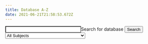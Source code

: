```yaml
---
title: Database A-Z
date: 2021-06-21T21:58:53.672Z
---
```


<script async src="//lgapi-us.libapps.com//web/js/sa.js" ></script><script>springshare_widget_config_1622747636763 = { path: 'assets' };</script>
<form method="GET" target="_self">
<label for="a-z" style="width:100%;">Search for database</label>
<input id="a-z_term" name="q" type="text" value="" placeholder=" " class="form-control no-up-margin" style="width:15rem; background: #fff;float:left;">
<button id="azbutton" class="btn no-up-margin" type="submit" value="Search">Search</button>

<select id="s-lg-sel-subjects" name="subjects" class="form-control" aria-label="Select a Subject Area to narrow down list of databases" data-placeholder="All Subjects" onchange="this.form.submit()">
<option value="" selected="">All Subjects</option>
<option value="17555">Anthropology </option>
<option value="17587">Archives </option>
<option value="17557">Art </option>
<option value="17558">Art History &amp; Visual Culture Studies </option>
<option value="17559">Asian Studies </option>
<option value="17560">Astronomy </option>
<option value="17561">Biological Sciences </option>
<option value="17562">Chemistry </option>
<option value="17563">Classics</option>
<option value="17564">Economics </option>
<option value="17565">English </option>
<option value="17566">Environmental Studies </option>
<option value="17567">Film &amp; Media Studies </option>
<option value="17589">Foreign Languages and Literatures</option>
<option value="17568">French </option>
<option value="17569">Gender Studies </option>
<option value="17585">General Studies </option>
<option value="17570">Geology </option>
<option value="17571">German </option>
<option value="17572">History</option>
<option value="17591">Information for Seniors</option>
<option value="17586">Library</option>
<option value="17573">Mathematics</option>
<option value="17574">Music</option>
<option value="17575">Philosophy</option>
<option value="17576">Physics</option>
<option value="17577">Politics</option>
<option value="17578">Psychology</option>
<option value="17579">Race and Ethnic Studies</option>
<option value="17580">Religion</option>
<option value="17588">Research</option>
<option value="17581">Rhetoric, Writing, and Public Discourse</option>
<option value="17582">Sociology </option>
<option value="17583">Hispanic Studies</option>
<option value="17584">Theatre &amp; Dance </option>
</select>
</form>
<div id="s-lg-widget-1622747636763"></div>

<script async id="s-lg-widget-script-1622747636763"></script>

<script>

function getParameterByName(name, url = window.location.href) {
    name = name.replace(/[\[\]]/g, '\\$&');
    var regex = new RegExp('[?&]' + name + '(=([^&#]*)|&|#|$)'),
        results = regex.exec(url);
    if (!results) return null;
    if (!results[2]) return '';
    return decodeURIComponent(results[2].replace(/\+/g, ' '));
}
var query = getParameterByName('q'); 
var subjectid = getParameterByName('subjects'); 
console.log(query);
var lgwidget = document.getElementById('s-lg-widget-script-1622747636763');
if (query||subjectid){
   document.getElementById('s-lg-widget-script-1622747636763').setAttribute('src', 'https://lgapi-us.libapps.com/widgets.php?site_id=689&widget_type=2&search_match=2&subject_ids%5B0%5D='+subjectid+'&sort_by=name&list_format=1&drop_text=Select+a+Database...&output_format=1&load_type=2&enable_description=1&widget_title=A-Z+Database+List&widget_height=250&widget_width=100%25&widget_link_color=2954d1&widget_embed_type=1&num_results=0&enable_more_results=0&window_target=2&config_id=1622747636763&search_terms=' +query);
   $('#s-lg-sel-subjects option[value="'+subjectid+'"]').attr("selected","selected");

}else{
    document.getElementById('s-lg-widget-script-1622747636763').setAttribute('src', 'https://lgapi-us.libapps.com/widgets.php?site_id=689&widget_type=2&search_match=2&subject_ids=&sort_by=name&list_format=1&drop_text=Select+a+Database...&output_format=1&load_type=2&enable_description=1&widget_title=A-Z+Database+List&widget_height=250&widget_width=100%25&widget_link_color=2954d1&widget_embed_type=1&num_results=0&enable_more_results=0&window_target=2&config_id=1622747636763&search_terms=');
}
    

</script>